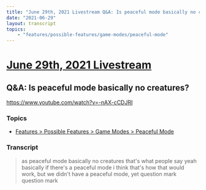 ```yaml
---
title: "June 29th, 2021 Livestream Q&A: Is peaceful mode basically no creatures?"
date: "2021-06-29"
layout: transcript
topics:
    - "features/possible-features/game-modes/peaceful-mode"
---
```

# [June 29th, 2021 Livestream](../2021-06-29.md)
## Q&A: Is peaceful mode basically no creatures?
https://www.youtube.com/watch?v=-nAX-cCDJRI

### Topics
* [Features > Possible Features > Game Modes > Peaceful Mode](../topics/features/possible-features/game-modes/peaceful-mode.md)

### Transcript

> as peaceful mode basically no creatures that's what people say yeah basically if there's a peaceful mode i think that's how that would work, but we didn't have a peaceful mode, yet question mark question mark
